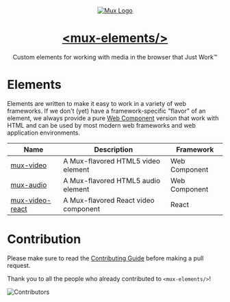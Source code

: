 <p align="center">
  <a href="https://mux.com/">
    <img src="https://avatars.githubusercontent.com/u/16199997?s=200&v=4" alt="Mux Logo">
    <h1 align="center">&lt;mux-elements/&gt;</h1>
  </a>
  <p align="center">
    Custom elements for working with media in the browser that Just Work™
  </p>
</p>

# Elements

Elements are written to make it easy to work in a variety of web frameworks. If we don't (yet) have a framework-specific "flavor" of an element, we always provide a pure [Web Component](https://developer.mozilla.org/en-US/docs/Web/Web_Components) version that work with HTML and can be used by most modern web frameworks and web application environments.

| Name                                        | Description                          | Framework     |
| ------------------------------------------- | ------------------------------------ | ------------- |
| [mux-video](packages/mux-video)             | A Mux-flavored HTML5 video element   | Web Component |
| [mux-audio](packages/mux-audio)             | A Mux-flavored HTML5 audio element   | Web Component |
| [mux-video-react](packages/mux-video-react) | A Mux-flavored React video component | React         |

# Contribution

Please make sure to read the [Contributing Guide](CONTRIBUTING.md) before making a pull request.

Thank you to all the people who already contributed to `<mux-elements/>`!

![Contributors](https://contrib.rocks/image?repo=muxinc/elements)
